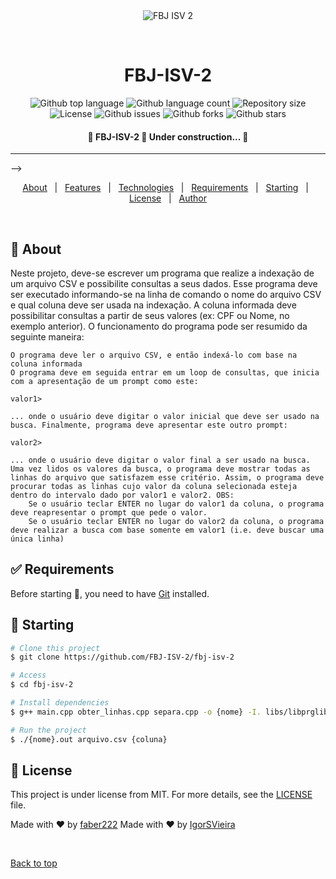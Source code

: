 <div align="center" id="top"> 
  <img src="./.github/app.gif" alt="FBJ ISV 2" />

  &#xa0;

</div>

<h1 align="center">FBJ-ISV-2</h1>

<p align="center">
  <img alt="Github top language" src="https://img.shields.io/github/languages/top/FBJ-ISV-2/fbj-isv-2?color=56BEB8">

  <img alt="Github language count" src="https://img.shields.io/github/languages/count/FBJ-ISV-2/fbj-isv-2?color=56BEB8">

  <img alt="Repository size" src="https://img.shields.io/github/repo-size/FBJ-ISV-2/fbj-isv-2?color=56BEB8">

  <img alt="License" src="https://img.shields.io/github/license/FBJ-ISV-2/fbj-isv-2?color=56BEB8">

  <img alt="Github issues" src="https://img.shields.io/github/issues/FBJ-ISV-2/fbj-isv-2?color=56BEB8">

  <img alt="Github forks" src="https://img.shields.io/github/forks/FBJ-ISV-2/fbj-isv-2?color=56BEB8">

  <img alt="Github stars" src="https://img.shields.io/github/stars/FBJ-ISV-2/fbj-isv-2?color=56BEB8">
</p>

 <h4 align="center"> 
	🚧  FBJ-ISV-2 🚀 Under construction...  🚧
</h4> 

<hr> -->

<p align="center">
  <a href="#dart-about">About</a> &#xa0; | &#xa0; 
  <a href="#sparkles-features">Features</a> &#xa0; | &#xa0;
  <a href="#rocket-technologies">Technologies</a> &#xa0; | &#xa0;
  <a href="#white_check_mark-requirements">Requirements</a> &#xa0; | &#xa0;
  <a href="#checkered_flag-starting">Starting</a> &#xa0; | &#xa0;
  <a href="#memo-license">License</a> &#xa0; | &#xa0;
  <a href="https://github.com/FBJ-ISV-2" target="_blank">Author</a>
</p>

<br>

## :dart: About ##

Neste projeto, deve-se escrever um programa que realize a indexação de um arquivo CSV e possibilite consultas a seus dados. Esse programa deve ser executado informando-se na linha de comando o nome do arquivo CSV e qual coluna deve ser usada na indexação.  A coluna informada deve possibilitar consultas a partir de seus valores (ex: CPF ou Nome, no exemplo anterior). O funcionamento do programa pode ser resumido da seguinte maneira:

    O programa deve ler o arquivo CSV, e então indexá-lo com base na coluna informada
    O programa deve em seguida entrar em um loop de consultas, que inicia com a apresentação de um prompt como este:

    valor1>

    ... onde o usuário deve digitar o valor inicial que deve ser usado na busca. Finalmente, programa deve apresentar este outro prompt:

    valor2>

    ... onde o usuário deve digitar o valor final a ser usado na busca.
    Uma vez lidos os valores da busca, o programa deve mostrar todas as linhas do arquivo que satisfazem esse critério. Assim, o programa deve procurar todas as linhas cujo valor da coluna selecionada esteja dentro do intervalo dado por valor1 e valor2. OBS:
        Se o usuário teclar ENTER no lugar do valor1 da coluna, o programa deve reapresentar o prompt que pede o valor.
        Se o usuário teclar ENTER no lugar do valor2 da coluna, o programa deve realizar a busca com base somente em valor1 (i.e. deve buscar uma única linha)


## :white_check_mark: Requirements ##

Before starting :checkered_flag:, you need to have [Git](https://git-scm.com) installed.

## :checkered_flag: Starting ##

```bash
# Clone this project
$ git clone https://github.com/FBJ-ISV-2/fbj-isv-2

# Access
$ cd fbj-isv-2

# Install dependencies
$ g++ main.cpp obter_linhas.cpp separa.cpp -o {nome} -I. libs/libprglib.a 

# Run the project
$ ./{nome}.out arquivo.csv {coluna}

```

## :memo: License ##

This project is under license from MIT. For more details, see the [LICENSE](LICENSE.md) file.


Made with :heart: by <a href="https://github.com/FBJ-ISV-2" target="_blank">faber222</a>
Made with :heart: by <a href="https://github.com/FBJ-ISV-2" target="_blank">IgorSVieira</a>

&#xa0;

<a href="#top">Back to top</a>
